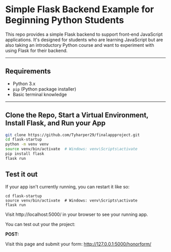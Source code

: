 # Simple Flask Backend Example for Beginning Python Students

This repo provides a simple Flask backend to support front-end JavaScript applications. It's designed for students who are learning JavaScript but are also taking an introductory Python course and want to experiment with using Flask for their backend.

---

## Requirements

- Python 3.x
- `pip` (Python package installer)
- Basic terminal knowledge

---

## Clone the Repo, Start a Virtual Environment, Install Flask, and Run your App

```bash
git clone https://github.com/Tyharper29/finalappproject.git
cd flask-startup
python -m venv venv
source venv/bin/activate  # Windows: venv\Scripts\activate
pip install flask
flask run
```

## Test it out

If your app isn't currently running, you can restart it like so:
```
cd flask-startup
source venv/bin/activate  # Windows: venv\Scripts\activate
flask run
```

Visit http://localhost:5000/ in your browser to see your running app.

You can test out your the project:

**POST:**

Visit this page and submit your form:
http://127.0.0.1:5000/honorform/


